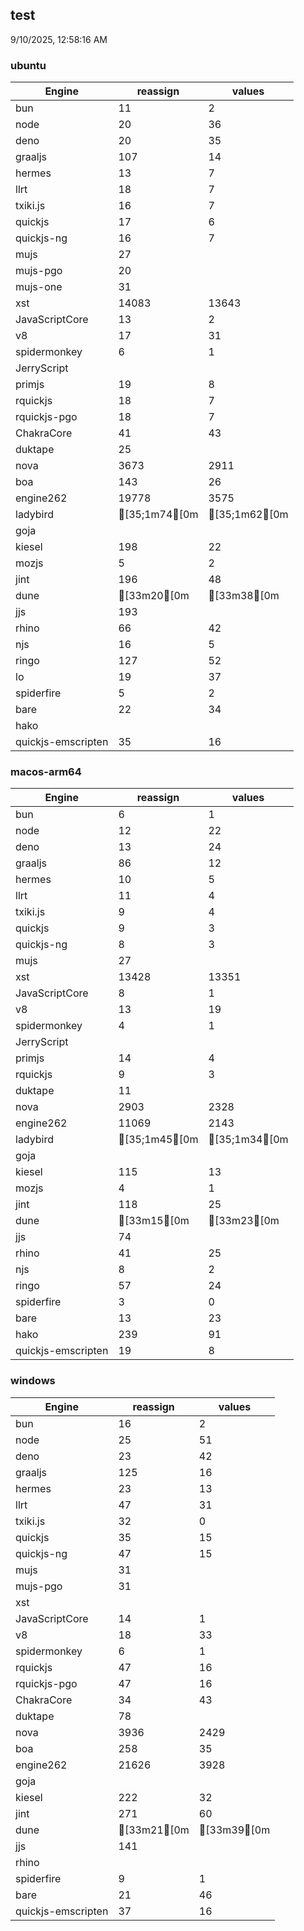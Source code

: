
## test
9/10/2025, 12:58:16 AM

### ubuntu
| Engine | reassign | values |
| --- | --- | --- |
| bun | 11 | 2 |
| node | 20 | 36 |
| deno | 20 | 35 |
| graaljs | 107 | 14 |
| hermes | 13 | 7 |
| llrt | 18 | 7 |
| txiki.js | 16 | 7 |
| quickjs | 17 | 6 |
| quickjs-ng | 16 | 7 |
| mujs | 27 |  |
| mujs-pgo | 20 |  |
| mujs-one | 31 |  |
| xst | 14083 | 13643 |
| JavaScriptCore | 13 | 2 |
| v8 | 17 | 31 |
| spidermonkey | 6 | 1 |
| JerryScript |  |  |
| primjs | 19 | 8 |
| rquickjs | 18 | 7 |
| rquickjs-pgo | 18 | 7 |
| ChakraCore | 41 | 43 |
| duktape | 25 |  |
| nova | 3673 | 2911 |
| boa | 143 | 26 |
| engine262 | 19778 | 3575 |
| ladybird | [35;1m74[0m | [35;1m62[0m |
| goja |  |  |
| kiesel | 198 | 22 |
| mozjs | 5 | 2 |
| jint | 196 | 48 |
| dune | [33m20[0m | [33m38[0m |
| jjs | 193 |  |
| rhino | 66 | 42 |
| njs | 16 | 5 |
| ringo | 127 | 52 |
| lo | 19 | 37 |
| spiderfire | 5 | 2 |
| bare | 22 | 34 |
| hako |  |  |
| quickjs-emscripten | 35 | 16 |
### macos-arm64
| Engine | reassign | values |
| --- | --- | --- |
| bun | 6 | 1 |
| node | 12 | 22 |
| deno | 13 | 24 |
| graaljs | 86 | 12 |
| hermes | 10 | 5 |
| llrt | 11 | 4 |
| txiki.js | 9 | 4 |
| quickjs | 9 | 3 |
| quickjs-ng | 8 | 3 |
| mujs | 27 |  |
| xst | 13428 | 13351 |
| JavaScriptCore | 8 | 1 |
| v8 | 13 | 19 |
| spidermonkey | 4 | 1 |
| JerryScript |  |  |
| primjs | 14 | 4 |
| rquickjs | 9 | 3 |
| duktape | 11 |  |
| nova | 2903 | 2328 |
| engine262 | 11069 | 2143 |
| ladybird | [35;1m45[0m | [35;1m34[0m |
| goja |  |  |
| kiesel | 115 | 13 |
| mozjs | 4 | 1 |
| jint | 118 | 25 |
| dune | [33m15[0m | [33m23[0m |
| jjs | 74 |  |
| rhino | 41 | 25 |
| njs | 8 | 2 |
| ringo | 57 | 24 |
| spiderfire | 3 | 0 |
| bare | 13 | 23 |
| hako | 239 | 91 |
| quickjs-emscripten | 19 | 8 |
### windows
| Engine | reassign | values |
| --- | --- | --- |
| bun | 16 | 2 |
| node | 25 | 51 |
| deno | 23 | 42 |
| graaljs | 125 | 16 |
| hermes | 23 | 13 |
| llrt | 47 | 31 |
| txiki.js | 32 | 0 |
| quickjs | 35 | 15 |
| quickjs-ng | 47 | 15 |
| mujs | 31 |  |
| mujs-pgo | 31 |  |
| xst |  |  |
| JavaScriptCore | 14 | 1 |
| v8 | 18 | 33 |
| spidermonkey | 6 | 1 |
| rquickjs | 47 | 16 |
| rquickjs-pgo | 47 | 16 |
| ChakraCore | 34 | 43 |
| duktape | 78 |  |
| nova | 3936 | 2429 |
| boa | 258 | 35 |
| engine262 | 21626 | 3928 |
| goja |  |  |
| kiesel | 222 | 32 |
| jint | 271 | 60 |
| dune | [33m21[0m | [33m39[0m |
| jjs | 141 |  |
| rhino |  |  |
| spiderfire | 9 | 1 |
| bare | 21 | 46 |
| quickjs-emscripten | 37 | 16 |

